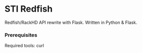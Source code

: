 # STI Redfish
Redfish/RackHD API rewrite with Flask.
Written in Python & Flask.

### Prerequisites
Required tools: curl
